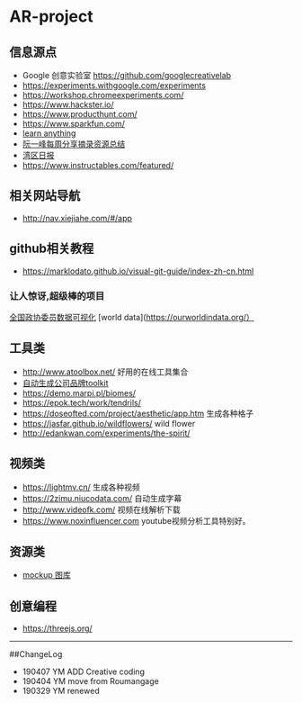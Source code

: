 # AR-project

## 信息源点

- Google 创意实验室 https://github.com/googlecreativelab 
- https://experiments.withgoogle.com/experiments 
- https://workshop.chromeexperiments.com/
- https://www.hackster.io/ 
- https://www.producthunt.com/ 
- https://www.sparkfun.com/
- [learn anything](https://learn-anything.xyz/)
- [阮一峰每周分享摘录资源总结](https://wanmaoor.github.io/ryfWeekly/)
- [湾区日报](https://wanqu.co/) 
- https://www.instructables.com/featured/ 

## 相关网站导航

- http://nav.xiejiahe.com/#/app

## github相关教程
- https://marklodato.github.io/visual-git-guide/index-zh-cn.html

### 让人惊讶,超级棒的项目

[全国政协委员数据可视化](https://news.cgtn.com/event/2019/whorunschina/index.html)
[world data](https://ourworldindata.org/）


## 工具类
- http://www.atoolbox.net/ 好用的在线工具集合
- [自动生成公司品牌toolkit](https://zebranding.com/)
- https://demo.marpi.pl/biomes/
- https://epok.tech/work/tendrils/
- https://doseofted.com/project/aesthetic/app.htm 生成各种格子
- https://jasfar.github.io/wildflowers/   wild flower
- http://edankwan.com/experiments/the-spirit/

## 视频类
- https://lightmv.cn/ 生成各种视频
- https://2zimu.niucodata.com/ 自动生成字幕
- http://www.videofk.com/ 视频在线解析下载
- https://www.noxinfluencer.com youtube视频分析工具特别好。

## 资源类
- [mockup 图库](https://mockuuups.studio/collection#category23152964)

## 创意编程
- https://threejs.org/  
---
##ChangeLog
- 190407 YM ADD Creative coding
- 190404 YM move from Roumangage
- 190329 YM renewed
